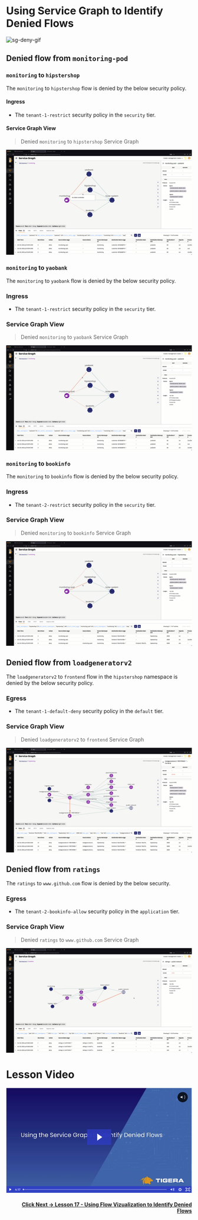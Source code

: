 # Using Service Graph to Identify Denied Flows

![sg-deny-gif](images/sg-block-flows.gif)

## Denied flow from `monitoring-pod`

### `monitoring` to `hipstershop`

The `monitoring` to `hipstershop` flow is denied by the below security policy.

#### Ingress

- The `tenant-1-restrict` security policy in the `security` tier.

#### Service Graph View

> Denied `monitoring` to `hipstershop` Service Graph

![sg-monitoring-hipstershop-deny-gif](images/sg-monitoring-hipstershop-deny.gif)

### `monitoring` to `yaobank`

The `monitoring` to `yaobank` flow is denied by the below security policy.

### Ingress

- The `tenant-1-restrict` security policy in the `security` tier.

### Service Graph View

> Denied `monitoring` to `yaobank` Service Graph

![sg-monitor-yaobank-deny-gif](images/sg-monitoring-yaobank-deny.gif)

### `monitoring` to `bookinfo`

The `monitoring` to `bookinfo` flow is denied by the below security policy.

### Ingress

- The `tenant-2-restrict` security policy in the `security` tier.

### Service Graph View

> Denied `monitoring` to `bookinfo` Service Graph

![sg-monitoring-bookfino-deny-gif](images/sg-monitoring-bookinfo-deny.gif)

## Denied flow from `loadgeneratorv2`

The `loadgeneratorv2` to `frontend` flow in the `hipstershop` namespace is denied by the below security policy.

### Egress

- The `tenant-1-default-deny` security policy in the `default` tier. 

### Service Graph View

> Denied `loadgeneratorv2` to `frontend` Service Graph

![sg-loadgeneratorv2-deny-gif](images/sg-loadgeneratorv2-deny.gif)

## Denied flow from `ratings`

The `ratings` to `www.github.com` flow is denied by the below security.

### Egress

- The `tenant-2-bookinfo-allow` security policy in the `application` tier. 

### Service Graph View

> Denied `ratings`  to `www.github.com` Service Graph

![sg-ratings-deny-gif](images/sg-ratings-deny.gif)

# Lesson Video

[![sg-denied-flows](images/sgdd.png)](https://tigera.wistia.com/medias/88j386d49p)

#### <div align="right">  [Click Next -> Lesson 17 - Using Flow Vizualization to Identify Denied Flows](https://github.com/tigera-cs/quickstart-self-service/blob/main/modules/fv-denied-flows.md) </div>
